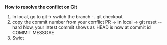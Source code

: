 **How to resolve the conflict on Git**
1. In local, go to git-> switch the branch -. git checkout <conflict-branch>
2. copy the commit number from your conflict PR -> in local -> git reset --hard <PR-commit-No>
    Now, your latest commit shows as HEAD is now at commit id COMMIT MESSGAE
3. Swict
